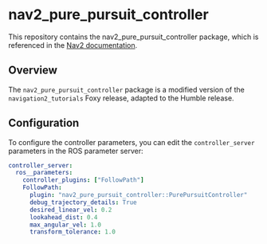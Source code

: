 # nav2_pure_pursuit_controller

This repository contains the nav2_pure_pursuit_controller package, which is referenced in the [Nav2 documentation](https://docs.nav2.org/).

## Overview

The `nav2_pure_pursuit_controller` package is a modified version of the `navigation2_tutorials` Foxy release, adapted to the Humble release.

## Configuration

To configure the controller parameters, you can edit the `controller_server` parameters in the ROS parameter server:

```yaml
controller_server:
  ros__parameters:
    controller_plugins: ["FollowPath"]
    FollowPath:
      plugin: "nav2_pure_pursuit_controller::PurePursuitController"
      debug_trajectory_details: True
      desired_linear_vel: 0.2
      lookahead_dist: 0.4
      max_angular_vel: 1.0
      transform_tolerance: 1.0
